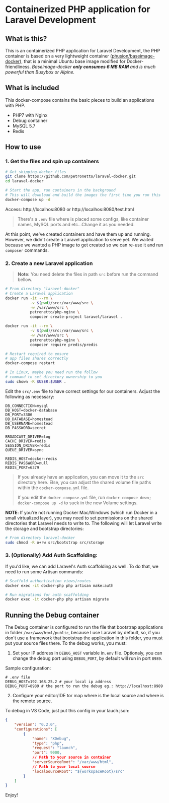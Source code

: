 # Containerized PHP application for Laravel Development

## What is this?

This is an containerized PHP application for Laravel Development, the PHP container is based on a very lightweight container ([phusion/baseimage-docker](http://phusion.github.io/baseimage-docker/)), that is a minimal Ubuntu base image modified for Docker-friendliness. _Baseimage-docker **only consumes 6 MB RAM** and is much powerful than Busybox or Alpine._

## What is included

This docker-compose contains the basic pieces to build an applications with PHP.
 - PHP7 with Nginx
 - Debug container
 - MySQL 5.7
 - Redis

## How to use

### 1. Get the files and spin up containers

```bash
# Get shipping-docker files
git clone https://github.com/petronetto/laravel-docker.git
cd laravel-docker

# Start the app, run containers in the background
# This will download and build the images the first time you run this
docker-compose up -d
```

Access: http://localhos:8080 or http://localhos:8080/test.html

> There's a `.env` file where is placed some configs, like container names, 
> MySQL ports and etc...Change it as you needed. 

At this point, we've created containers and have them up and running. However, we didn't create a Laravel application to serve yet. We waited because we wanted a PHP image to get created so we can re-use it and run `composer` commands.

### 2. Create a new Laravel application

> **Note:** You need delete the files in path `src` before run the command bellow.

```bash
# From directory "laravel-docker"
# Create a Laravel application
docker run -it --rm \
           -v $(pwd)/src:/var/www/src \
           -w /var/www/src \
           petronetto/php-nginx \
           composer create-project laravel/laravel .

docker run -it --rm \
           -v $(pwd)/src:/var/www/src \
           -w /var/www/src \
           petronetto/php-nginx \
           composer require predis/predis

# Restart required to ensure
# app files shares correctly
docker-compose restart

# In Linux, maybe you need run the follow
# command to set directory ownership to you
sudo chown -R $USER:$USER . 
```

Edit the `src/.env` file to have correct settings for our containers. Adjust the following as necessary:

```
DB_CONNECTION=mysql
DB_HOST=docker-database
DB_PORT=3306
DB_DATABASE=homestead
DB_USERNAME=homestead
DB_PASSWORD=secret

BROADCAST_DRIVER=log
CACHE_DRIVER=redis
SESSION_DRIVER=redis
QUEUE_DRIVER=sync

REDIS_HOST=docker-redis
REDIS_PASSWORD=null
REDIS_PORT=6379
```

> If you already have an application, you can move it to the `src` directory here. Else, you can adjust the shared volume file paths within the `docker-compose.yml` file.
> 
> If you edit the `docker-compose.yml` file, run `docker-compose down; docker-compose up -d` to suck in the new Volume settings.

**NOTE**: If you're not running Docker Mac/Windows (which run Docker in a small virtualized layer), you may need to set permissions on the shared directories that Laravel needs to write to. The following will let Laravel write the storage and bootstrap directories:

```bash
# From directory laravel-docker
sudo chmod -R o+rw src/bootstrap src/storage
```

### 3. (Optionally) Add Auth Scaffolding:

If you'd like, we can add Laravel's Auth scaffolding as well. To do that, we need to run some Artisan commands:

```bash
# Scaffold authentication views/routes
docker exec -it docker-php php artisan make:auth

# Run migrations for auth scaffolding
docker exec -it docker-php php artisan migrate
```

## Running the Debug container

The Debug container is configured to run the file that bootstrap applications in folder `/var/www/html/public`, because I use Laravel by default, so, if you don't use a framework that bootstrap the application in this folder, you must put your source files there.
To the debug works, you must:
1) Set your IP address in `DEBUG_HOST` variable in`.env` file. Optionaly, you can change the debug port using `DEBUG_PORT`, by default will run in port `8989`.

Sample configuration:
```
# .env file
DEBUG_HOST=192.168.25.2 # your local ip address
DEBUG_PORT=8989 # the port to run the debug eg.: http://localhost:8989
```

2) Configure your editor/IDE tor map where is the local source and where is the remote source.

To debug in VS Code, just put this config in your lauch.json:
```json
{
    "version": "0.2.0",
    "configurations": [
        {
            "name": "XDebug",
            "type": "php",
            "request": "launch",
            "port": 9000,
            // Path to your source in container
            "serverSourceRoot": "/var/www/html",
            // Path to your local source
            "localSourceRoot": "${workspaceRoot}/src"
        }
    ]
}
```

Enjoy!